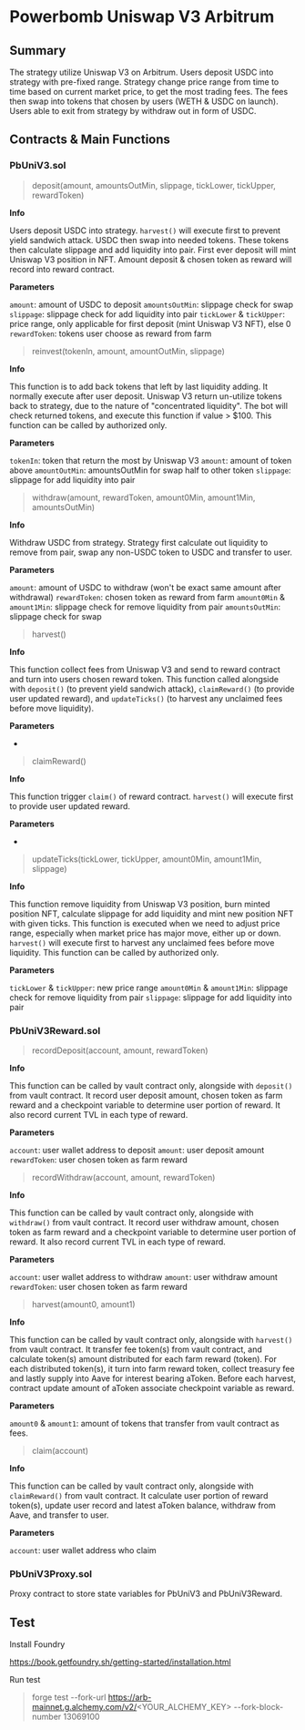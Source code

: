 # Powerbomb Uniswap V3 Arbitrum

## Summary

The strategy utilize Uniswap V3 on Arbitrum. Users deposit USDC into strategy with pre-fixed range. Strategy change price range from time to time based on current market price, to get the most trading fees. The fees then swap into tokens that chosen by users (WETH & USDC on launch). Users able to exit from strategy by withdraw out in form of USDC.

## Contracts & Main Functions

### PbUniV3.sol

> deposit(amount, amountsOutMin, slippage, tickLower, tickUpper, rewardToken)

**Info**

Users deposit USDC into strategy. `harvest()` will execute first to prevent yield sandwich attack. USDC then swap into needed tokens. These tokens then calculate slippage and add liquidity into pair. First ever deposit will mint Uniswap V3 position in NFT. Amount deposit & chosen token as reward will record into reward contract.

**Parameters**

`amount`: amount of USDC to deposit
`amountsOutMin`: slippage check for swap
`slippage`: slippage check for add liquidity into pair
`tickLower` & `tickUpper`: price range, only applicable for first deposit (mint Uniswap V3 NFT), else 0
`rewardToken`: tokens user choose as reward from farm

> reinvest(tokenIn, amount, amountOutMin, slippage)

**Info**

This function is to add back tokens that left by last liquidity adding. It normally execute after user deposit. Uniswap V3 return un-utilize tokens back to strategy, due to the nature of "concentrated liquidity". The bot will check returned tokens, and execute this function if value > $100. This function can be called by authorized only.

**Parameters**

`tokenIn`: token that return the most by Uniswap V3
`amount`: amount of token above
`amountOutMin`: amountsOutMin for swap half to other token
`slippage`: slippage for add liquidity into pair

> withdraw(amount, rewardToken, amount0Min, amount1Min, amountsOutMin)

**Info**

Withdraw USDC from strategy. Strategy first calculate out liquidity to remove from pair, swap any non-USDC token to USDC and transfer to user.

**Parameters**

`amount`: amount of USDC to withdraw (won't be exact same amount after withdrawal)
`rewardToken`: chosen token as reward from farm
`amount0Min` & `amount1Min`: slippage check for remove liquidity from pair
`amountsOutMin`: slippage check for swap

> harvest()

**Info**

This function collect fees from Uniswap V3 and send to reward contract and turn into users chosen reward token. This function called alongside with `deposit()` (to prevent yield sandwich attack), `claimReward()` (to provide user updated reward), and `updateTicks()` (to harvest any unclaimed fees before move liquidity).

**Parameters**

-

> claimReward()

**Info**

This function trigger `claim()` of reward contract. `harvest()` will execute first to provide user updated reward.

**Parameters**

-

> updateTicks(tickLower, tickUpper, amount0Min, amount1Min, slippage)

**Info**

This function remove liquidity from Uniswap V3 position, burn minted position NFT, calculate slippage for add liquidity and mint new position NFT with given ticks. This function is executed when we need to adjust price range, especially when market price has major move, either up or down. `harvest()` will execute first to harvest any unclaimed fees before move liquidity. This function can be called by authorized only.

**Parameters**

`tickLower` & `tickUpper`: new price range
`amount0Min` & `amount1Min`: slippage check for remove liquidity from pair
`slippage`: slippage for add liquidity into pair

### PbUniV3Reward.sol

> recordDeposit(account, amount, rewardToken)

**Info**

This function can be called by vault contract only, alongside with `deposit()` from vault contract. It record user deposit amount, chosen token as farm reward and a checkpoint variable to determine user portion of reward. It also record current TVL in each type of reward.

**Parameters**

`account`: user wallet address to deposit
`amount`: user deposit amount
`rewardToken`: user chosen token as farm reward

> recordWithdraw(account, amount, rewardToken)

**Info**

This function can be called by vault contract only, alongside with `withdraw()` from vault contract. It record user withdraw amount, chosen token as farm reward and a checkpoint variable to determine user portion of reward. It also record current TVL in each type of reward.

**Parameters**

`account`: user wallet address to withdraw
`amount`: user withdraw amount
`rewardToken`: user chosen token as farm reward

> harvest(amount0, amount1)

**Info**

This function can be called by vault contract only, alongside with `harvest()` from vault contract. It transfer fee token(s) from vault contract, and calculate token(s) amount distributed for each farm reward (token). For each distributed token(s), it turn into farm reward token, collect treasury fee and lastly supply into Aave for interest bearing aToken. Before each harvest, contract update amount of aToken associate checkpoint variable as reward.

**Parameters**

`amount0` & `amount1`: amount of tokens that transfer from vault contract as fees.

> claim(account)

**Info**

This function can be called by vault contract only, alongside with `claimReward()` from vault contract. It calculate user portion of reward token(s), update user record and latest aToken balance, withdraw from Aave, and transfer to user.

**Parameters**

`account`: user wallet address who claim

### PbUniV3Proxy.sol

Proxy contract to store state variables for PbUniV3 and PbUniV3Reward.

## Test

Install Foundry

https://book.getfoundry.sh/getting-started/installation.html

Run test

> forge test --fork-url https://arb-mainnet.g.alchemy.com/v2/<YOUR_ALCHEMY_KEY> --fork-block-number 13069100